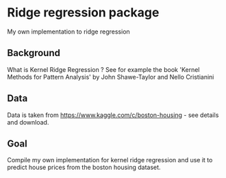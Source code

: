 # Ridge regression package
My own implementation to ridge regression 

## Background 
What is Kernel Ridge Regression ?
See for example the book 'Kernel Methods for Pattern Analysis' by John Shawe-Taylor and Nello Cristianini

## Data 

Data is taken from https://www.kaggle.com/c/boston-housing - see details and download.

## Goal 

Compile my own implementation for kernel ridge regression and use it to predict house prices from the boston housing dataset.  

